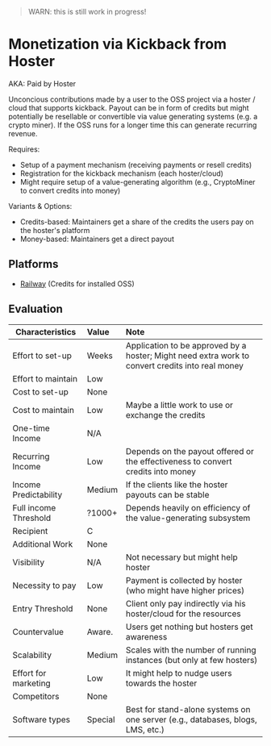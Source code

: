 > WARN: this is still work in progress!

# Monetization via Kickback from Hoster
AKA: Paid by Hoster

Unconcious contributions made by a user to the OSS project via a hoster / cloud that supports kickback. Payout can be in form of credits but might potentially be resellable or convertible via value generating systems (e.g. a crypto miner). If the OSS runs for a longer time this can generate recurring revenue.

Requires:
* Setup of a payment mechanism (receiving payments or resell credits)
* Registration for the kickback mechanism (each hoster/cloud)
* Might require setup of a value-generating algorithm (e.g., CryptoMiner to convert credits into money)

Variants & Options:
* Credits-based: Maintainers get a share of the credits the users pay on the hoster's platform
* Money-based: Maintainers get a direct payout

## Platforms
* [Railway](https://railway.app/open-source-kickback) (Credits for installed OSS)

## Evaluation

| Characteristics                   | Value  | Note |
| --------------------------------- |:------ |:---- |
| Effort to set-up                  | Weeks  | Application to be approved by a hoster; Might need extra work to convert credits into real money
| Effort to maintain                | Low    | 
| Cost to set-up                    | None   | 
| Cost to maintain                  | Low    | Maybe a little work to use or exchange the credits
| One-time Income                   | N/A    | 
| Recurring Income                  | Low    | Depends on the payout offered or the effectiveness to convert credits into money
| Income Predictability             | Medium | If the clients like the hoster payouts can be stable
| Full income Threshold             | ?1000+ | Depends heavily on efficiency of the value-generating subsystem
| Recipient                         | C      | 
| Additional Work                   | None   | 
| Visibility                        | N/A    | Not necessary but might help hoster
| Necessity to pay                  | Low    | Payment is collected by hoster (who might have higher prices)
| Entry Threshold                   | None   | Client only pay indirectly via his hoster/cloud for the resources
| Countervalue                      | Aware. | Users get nothing but hosters get awareness
| Scalability                       | Medium | Scales with the number of running instances (but only at few hosters)
| Effort for marketing              | Low    | It might help to nudge users towards the hoster
| Competitors                       | None   | 
| Software types                    | Special| Best for stand-alone systems on one server (e.g., databases, blogs, LMS, etc.)
